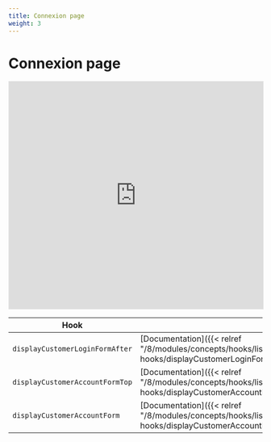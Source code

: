 ```yaml
---
title: Connexion page
weight: 3
---
```


# Connexion page

<iframe style="border: 1px solid rgba(0, 0, 0, 0.1);" width="100%" height="450" src="https://www.figma.com/embed?embed_host=share&url=https%3A%2F%2Fwww.figma.com%2Ffile%2FHKGzVBx5p2JaFrFocGe6p0%2FHook-Cartography%3Ftype%3Ddesign%26node-id%3D128%253A15461%26mode%3Ddev" allowfullscreen></iframe>

| Hook |  |
| --- | --- |
| `displayCustomerLoginFormAfter` | [Documentation]({{< relref "/8/modules/concepts/hooks/list-of-hooks/displayCustomerLoginFormAfter">}}) |
| `displayCustomerAccountFormTop` | [Documentation]({{< relref "/8/modules/concepts/hooks/list-of-hooks/displayCustomerAccountFormTop">}}) |
| `displayCustomerAccountForm` | [Documentation]({{< relref "/8/modules/concepts/hooks/list-of-hooks/displayCustomerAccountForm">}}) |